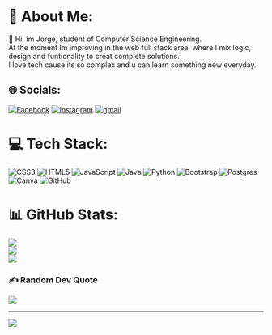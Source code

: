 # 💫 About Me:
👋 Hi, Im Jorge, student of Computer Science Engineering.<br>At the moment Im improving in the web full stack area, where I mix logic, design and funtionality to creat complete solutions.<br>I love tech cause its so complex and u can learn something new everyday.


## 🌐 Socials:
[![Facebook](https://img.shields.io/badge/Facebook-%231877F2.svg?logo=Facebook&logoColor=white)](https://facebook.com/JorgeCastroMoreno12) [![Instagram](https://img.shields.io/badge/Instagram-%23E4405F.svg?logo=Instagram&logoColor=white)](https://instagram.com/_jorgecm) [![gmail](https://img.shields.io/badge/Email-D14836?logo=gmail&logoColor=white)](mailto:jorge.casmore@gmail.com) 

# 💻 Tech Stack:
![CSS3](https://img.shields.io/badge/css3-%231572B6.svg?style=for-the-badge&logo=css3&logoColor=white) ![HTML5](https://img.shields.io/badge/html5-%23E34F26.svg?style=for-the-badge&logo=html5&logoColor=white) ![JavaScript](https://img.shields.io/badge/javascript-%23323330.svg?style=for-the-badge&logo=javascript&logoColor=%23F7DF1E) ![Java](https://img.shields.io/badge/java-%23ED8B00.svg?style=for-the-badge&logo=openjdk&logoColor=white) ![Python](https://img.shields.io/badge/python-3670A0?style=for-the-badge&logo=python&logoColor=ffdd54) ![Bootstrap](https://img.shields.io/badge/bootstrap-%238511FA.svg?style=for-the-badge&logo=bootstrap&logoColor=white) ![Postgres](https://img.shields.io/badge/postgres-%23316192.svg?style=for-the-badge&logo=postgresql&logoColor=white) ![Canva](https://img.shields.io/badge/Canva-%2300C4CC.svg?style=for-the-badge&logo=Canva&logoColor=white) ![GitHub](https://img.shields.io/badge/github-%23121011.svg?style=for-the-badge&logo=github&logoColor=white)
# 📊 GitHub Stats:
![](https://github-readme-stats.vercel.app/api?username=meJorge&theme=date_night&hide_border=false&include_all_commits=true&count_private=true)<br/>
![](https://nirzak-streak-stats.vercel.app/?user=meJorge&theme=date_night&hide_border=false)<br/>
![](https://github-readme-stats.vercel.app/api/top-langs/?username=meJorge&theme=date_night&hide_border=false&include_all_commits=true&count_private=true&layout=compact)

### ✍️ Random Dev Quote
![](https://quotes-github-readme.vercel.app/api?type=horizontal&theme=radical)

---
[![](https://visitcount.itsvg.in/api?id=meJorge&icon=0&color=1)](https://visitcount.itsvg.in)

<!-- Proudly created with GPRM ( https://gprm.itsvg.in ) -->
